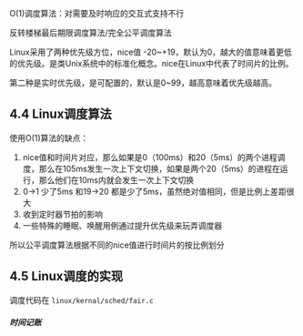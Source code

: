 O(1)调度算法：对需要及时响应的交互式支持不行

反转楼梯最后期限调度算法/完全公平调度算法



Linux采用了两种优先级方位，nice值 -20~+19，默认为0，越大的值意味着更低的优先级。是类Unix系统中的标准化概念。nice在Linux中代表了时间片的比例。

第二种是实时优先级，是可配置的，默认是0~99，越高意味着优先级越高。



## 4.4 Linux调度算法

使用O(1)算法的缺点：

1. nice值和时间片对应，那么如果是0（100ms）和20（5ms）的两个进程调度，那么在105ms发生一次上下文切换，如果是两个20（5ms）的进程在运行，那么他们在10ms内就会发生一次上下文切换
2. 0->1 少了5ms 和19->20 都是少了5ms，虽然绝对值相同，但是比例上差距很大
3. 收到定时器节拍的影响
4. 一些特殊的睡眠、唤醒用例通过提升优先级来玩弄调度器

所以公平调度算法根据不同的nice值进行时间片的按比例划分



## 4.5 Linux调度的实现

调度代码在 `linux/kernal/sched/fair.c`

##### 时间记账

